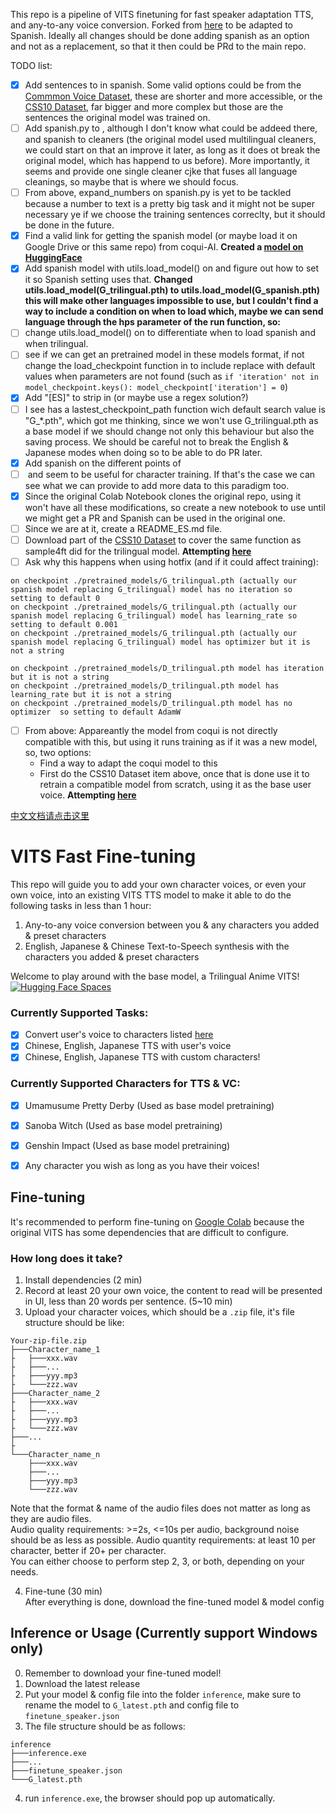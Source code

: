 This repo is a pipeline of VITS finetuning for fast speaker adaptation TTS, and any-to-any voice conversion. 
Forked from [here](https://github.com/Plachtaa/VITS-fast-fine-tuning) to be adapted to Spanish.
Ideally all changes should be done adding spanish as an option and not as a replacement, so that it then could be PRd to the main repo.

TODO list:
- [x] Add sentences to [](user_voice/user_voice.txt) in spanish. Some valid options could be from the [Commmon Voice Dataset](https://commonvoice.mozilla.org/en/datasets), these are shorter and more accessible, or the [CSS10 Dataset](https://github.com/Kyubyong/css10), far bigger and more complex but those are the sentences the original model was trained on.
- [ ] Add spanish.py to [](text), although I don't know what could be addeed there, and spanish to cleaners (the original model used multilingual cleaners, we could start on that an improve it later, as long as it does ot break the original model, which has happend to us before). More importantly, it seems [](configs/finetune_speaker.json) and [](configs/modified_finetune_speaker.json) provide one single cleaner cjke that fuses all language cleanings, so maybe that is where we should focus.
- [ ] From above, expand_numbers on spanish.py is yet to be tackled because a number to text is a pretty big task and it might not be super necessary ye if we choose the training sentences correclty, but it should be done in the future. 
- [x] Find a valid link for getting the spanish model (or maybe load it on Google Drive or this same repo) from coqui-AI. **Created a [model on HuggingFace](https://huggingface.co/lopezjm96/spanishVITS)**
- [x] Add spanish model with utils.load_model() on [](finetune_speaker.py) and figure out how to set it so Spanish setting uses that. **Changed utils.load_model(G_trilingual.pth) to utils.load_model(G_spanish.pth) this will make other languages impossible to use, but I couldn't find a way to include a condition on when to load which, maybe we can send language through the hps parameter of the run function, so:**
- [ ] change utils.load_model() on [](finetune_speaker.py) to differentiate when to load spanish and when trilingual.
- [ ] see if we can get an pretrained model in these models format, if not change the load_checkpoint function in [](utils.py) to include replace with default values when parameters are not found (such as `if 'iteration' not in model_checkpoint.keys(): model_checkpoint['iteration'] = 0`)
- [x] Add "\[ES\]" to strip in [](user_voice_collect.py) (or maybe use a regex solution?)
- [ ] I see [](utils.py) has a lastest_checkpoint_path function wich default search value is "G_*.pth", which got me thinking, since we won't use G_trilingual.pth as a base model if we should change not only this behaviour but also the saving process. We should be careful not to break the English & Japanese modes when doing so to be able to do PR later.
- [x] Add spanish on the different points of [](VC_inference.py)
- [ ] [](voice_upload.py) and [](whisper_transcribe.py) seem to be useful for character training. If that's the case we can see what we can provide to add more data to this paradigm too.
- [x] Since the original Colab Notebook clones the original repo, using it won't have all these modifications, so create a new notebook to use until we might get a PR and Spanish can be used in the original one.
- [ ] Since we are at it, create a README_ES.md file.
- [ ] Download part of the [CSS10 Dataset](https://www.kaggle.com/datasets/bryanpark/spanish-single-speaker-speech-dataset) to cover the same function as sample4ft did for the trilingual model. **Attempting [here](https://colab.research.google.com/github/lopezjuanma96/VITS-fast-fine-tuning/blob/main/ntbk/custom.ipynb)**
- [ ] Ask why this happens when using hotfix (and if it could affect training):
```
on checkpoint ./pretrained_models/G_trilingual.pth (actually our spanish model replacing G_trilingual) model has no iteration so setting to default 0
on checkpoint ./pretrained_models/G_trilingual.pth (actually our spanish model replacing G_trilingual) model has learning_rate so setting to default 0.001
on checkpoint ./pretrained_models/G_trilingual.pth (actually our spanish model replacing G_trilingual) model has optimizer but it is not a string

on checkpoint ./pretrained_models/D_trilingual.pth model has iteration but it is not a string
on checkpoint ./pretrained_models/D_trilingual.pth model has learning_rate but it is not a string
on checkpoint ./pretrained_models/D_trilingual.pth model has no optimizer  so setting to default AdamW
```
- [ ] From above: Appareantly the model from coqui is not directly compatible with this, but using it runs training as if it was a new model, so, two options:
    - Find a way to adapt the coqui model to this
    - First do the CSS10 Dataset item above, once that is done use it to retrain a compatible model from scratch, using it as the base user voice. **Attempting [here](https://colab.research.google.com/github/lopezjuanma96/VITS-fast-fine-tuning/blob/main/ntbk/custom.ipynb)**

[中文文档请点击这里](https://github.com/Plachtaa/VITS-fast-fine-tuning/blob/main/README_ZH.md)
# VITS Fast Fine-tuning
This repo will guide you to add your own character voices, or even your own voice, into an existing VITS TTS model
to make it able to do the following tasks in less than 1 hour:  

1. Any-to-any voice conversion between you & any characters you added & preset characters
2. English, Japanese & Chinese Text-to-Speech synthesis with the characters you added & preset characters  
  

Welcome to play around with the base model, a Trilingual Anime VITS!
[![Hugging Face Spaces](https://img.shields.io/badge/%F0%9F%A4%97%20Hugging%20Face-Spaces-blue)](https://huggingface.co/spaces/Plachta/VITS-Umamusume-voice-synthesizer)

### Currently Supported Tasks:
- [x] Convert user's voice to characters listed [here](https://github.com/SongtingLiu/VITS_voice_conversion/blob/main/configs/finetune_speaker.json)
- [x] Chinese, English, Japanese TTS with user's voice
- [x] Chinese, English, Japanese TTS with custom characters!

### Currently Supported Characters for TTS & VC:
- [x] Umamusume Pretty Derby (Used as base model pretraining)
- [x] Sanoba Witch (Used as base model pretraining)
- [x] Genshin Impact (Used as base model pretraining)
- [x] Any character you wish as long as you have their voices!




## Fine-tuning
It's recommended to perform fine-tuning on [Google Colab](https://colab.research.google.com/github/lopezjuanma96/VITS-fast-fine-tuning/blob/main/ntbk/custom.ipynb)
because the original VITS has some dependencies that are difficult to configure.

### How long does it take? 
1. Install dependencies (2 min)
2. Record at least 20 your own voice, the content to read will be presented in UI, less than 20 words per sentence. (5~10 min)
3. Upload your character voices, which should be a `.zip` file,
it's file structure should be like:
```
Your-zip-file.zip
├───Character_name_1
├   ├───xxx.wav
├   ├───...
├   ├───yyy.mp3
├   └───zzz.wav
├───Character_name_2
├   ├───xxx.wav
├   ├───...
├   ├───yyy.mp3
├   └───zzz.wav
├───...
├
└───Character_name_n
    ├───xxx.wav
    ├───...
    ├───yyy.mp3
    └───zzz.wav
```
Note that the format & name of the audio files does not matter as long as they are audio files.  
Audio quality requirements: >=2s, <=10s per audio, background noise should be as less as possible.
Audio quantity requirements: at least 10 per character, better if 20+ per character.   
You can either choose to perform step 2, 3, or both, depending on your needs.  

4. Fine-tune (30 min)  
After everything is done, download the fine-tuned model & model config

## Inference or Usage (Currently support Windows only)
0. Remember to download your fine-tuned model!
1. Download the latest release
2. Put your model & config file into the folder `inference`, make sure to rename the model to `G_latest.pth` and config file to `finetune_speaker.json`
3. The file structure should be as follows:
```shell
inference
├───inference.exe
├───...
├───finetune_speaker.json
└───G_latest.pth
```
4. run `inference.exe`, the browser should pop up automatically.
